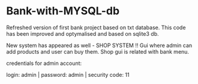 # Bank-with-MYSQL-db

Refreshed version of first bank project based on txt database. This code has been improved and optymalised and based on sqlite3 db. 

New system has appeared as well - SHOP SYSTEM !!
Gui where admin can add products and user can buy them. Shop gui is related with bank menu. 

credentials for admin account:

login: admin | password: admin | security code: 11
